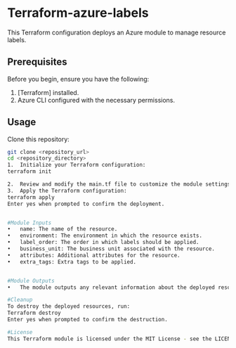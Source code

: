 # Terraform-azure-labels

This Terraform configuration deploys an Azure module to manage resource labels.

## Prerequisites

Before you begin, ensure you have the following:

1. [Terraform] installed.
2. Azure CLI configured with the necessary permissions.

## Usage

Clone this repository:

   ```bash
   git clone <repository_url>
   cd <repository_directory>
1.	Initialize your Terraform configuration:
terraform init

2.	Review and modify the main.tf file to customize the module settings.
3.	Apply the Terraform configuration:
terraform apply
Enter yes when prompted to confirm the deployment.


#Module Inputs
•	name: The name of the resource.
•	environment: The environment in which the resource exists.
•	label_order: The order in which labels should be applied.
•	business_unit: The business unit associated with the resource.
•	attributes: Additional attributes for the resource.
•	extra_tags: Extra tags to be applied.


#Module Outputs
•	The module outputs any relevant information about the deployed resources.

#Cleanup
To destroy the deployed resources, run:
Terraform destroy 
Enter yes when prompted to confirm the destruction.

 #License
 This Terraform module is licensed under the MIT License - see the LICENSE file for details.

